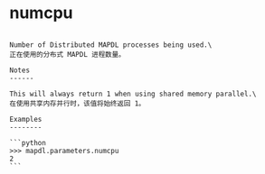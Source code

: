 # numcpu
 
````{property} property Parameters.numcpu: int]

Number of Distributed MAPDL processes being used.\
正在使用的分布式 MAPDL 进程数量。

Notes
------

This will always return 1 when using shared memory parallel.\
在使用共享内存并行时，该值将始终返回 1。

Examples
--------

```python
>>> mapdl.parameters.numcpu
2
```


````